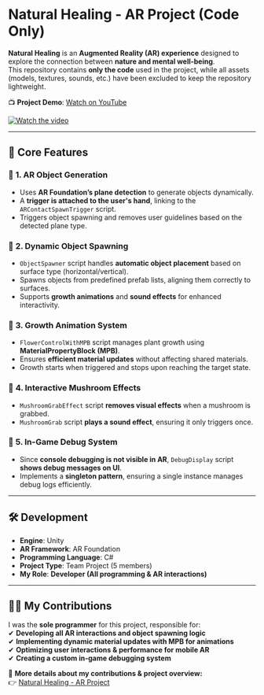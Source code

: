 # Natural Healing - AR Project (Code Only)  

**Natural Healing** is an **Augmented Reality (AR) experience** designed to explore the connection between **nature and mental well-being**.  
This repository contains **only the code** used in the project, while all assets (models, textures, sounds, etc.) have been excluded to keep the repository lightweight.  

📺 **Project Demo**: [Watch on YouTube](https://www.youtube.com/shorts/m8Ze0FsmMs0)  

[![Watch the video](https://img.youtube.com/vi/m8Ze0FsmMs0/0.jpg)](https://www.youtube.com/shorts/m8Ze0FsmMs0) 

---

## **🌿 Core Features**  

### 🔹 **1. AR Object Generation**  
- Uses **AR Foundation’s plane detection** to generate objects dynamically.  
- A **trigger is attached to the user's hand**, linking to the `ARContactSpawnTrigger` script.  
- Triggers object spawning and removes user guidelines based on the detected plane type.  

### 🔹 **2. Dynamic Object Spawning**  
- `ObjectSpawner` script handles **automatic object placement** based on surface type (horizontal/vertical).  
- Spawns objects from predefined prefab lists, aligning them correctly to surfaces.  
- Supports **growth animations** and **sound effects** for enhanced interactivity.  

### 🔹 **3. Growth Animation System**  
- `FlowerControlWithMPB` script manages plant growth using **MaterialPropertyBlock (MPB)**.  
- Ensures **efficient material updates** without affecting shared materials.  
- Growth starts when triggered and stops upon reaching the target state.  

### 🔹 **4. Interactive Mushroom Effects**  
- `MushroomGrabEffect` script **removes visual effects** when a mushroom is grabbed.  
- `MushroomGrab` script **plays a sound effect**, ensuring it only triggers once.  

### 🔹 **5. In-Game Debug System**  
- Since **console debugging is not visible in AR**, `DebugDisplay` script **shows debug messages on UI**.  
- Implements a **singleton pattern**, ensuring a single instance manages debug logs efficiently.  

---

## **🛠 Development**  
- **Engine**: Unity  
- **AR Framework**: AR Foundation  
- **Programming Language**: C#  
- **Project Type**: Team Project (5 members)  
- **My Role**: **Developer (All programming & AR interactions)**  

---

## **👨‍💻 My Contributions**  
I was the **sole programmer** for this project, responsible for:  
✔ **Developing all AR interactions and object spawning logic**  
✔ **Implementing dynamic material updates with MPB for animations**  
✔ **Optimizing user interactions & performance for mobile AR**  
✔ **Creating a custom in-game debugging system**  

🔗 **More details about my contributions & project overview:**  
👉 [Natural Healing - AR Project](https://lyk953176376.wixsite.com/my-site-3)  
